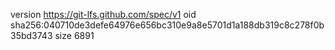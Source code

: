 version https://git-lfs.github.com/spec/v1
oid sha256:040710de3defe64976e656bc310e9a8e5701d1a188db319c8c278f0b35bd3743
size 6891
